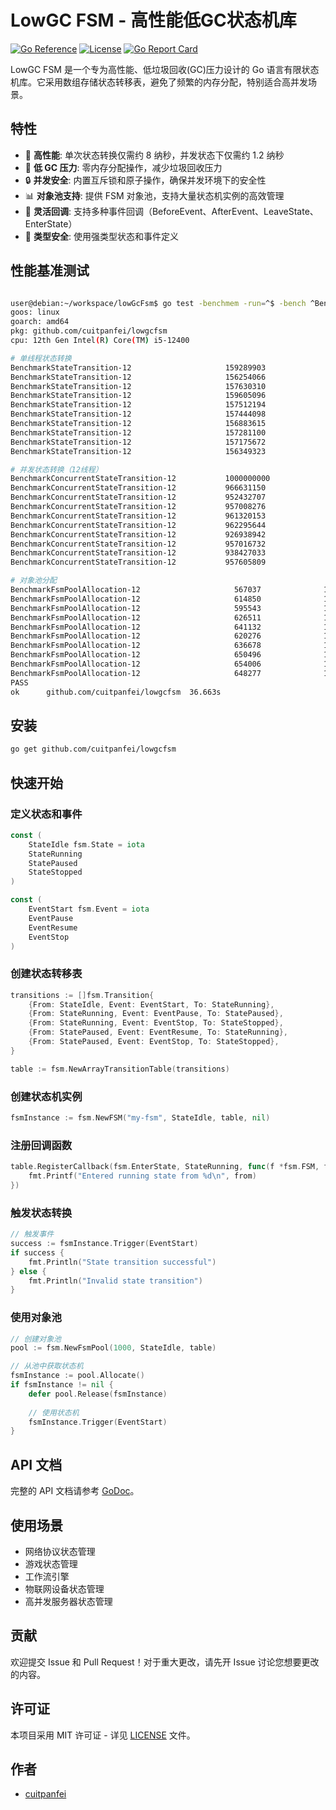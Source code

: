 # LowGC FSM - 高性能低GC状态机库

[![Go Reference](https://pkg.go.dev/badge/github.com/cuitpanfei/lowgcfsm.svg)](https://pkg.go.dev/github.com/cuitpanfei/lowgcfsm)
[![License](https://img.shields.io/badge/license-MIT-blue.svg)](LICENSE)
[![Go Report Card](https://goreportcard.com/badge/github.com/cuitpanfei/lowgcfsm)](https://goreportcard.com/report/github.com/cuitpanfei/lowgcfsm)

LowGC FSM 是一个专为高性能、低垃圾回收(GC)压力设计的 Go 语言有限状态机库。它采用数组存储状态转移表，避免了频繁的内存分配，特别适合高并发场景。

## 特性

- 🚀 **高性能**: 单次状态转换仅需约 8 纳秒，并发状态下仅需约 1.2 纳秒
- 🧹 **低 GC 压力**: 零内存分配操作，减少垃圾回收压力
- 🔒 **并发安全**: 内置互斥锁和原子操作，确保并发环境下的安全性
- 📊 **对象池支持**: 提供 FSM 对象池，支持大量状态机实例的高效管理
- 🔧 **灵活回调**: 支持多种事件回调（BeforeEvent、AfterEvent、LeaveState、EnterState）
- 📝 **类型安全**: 使用强类型状态和事件定义

## 性能基准测试

```bash

user@debian:~/workspace/lowGcFsm$ go test -benchmem -run=^$ -bench ^Benchmark github.com/cuitpanfei/lowgcfsm -count 10
goos: linux
goarch: amd64
pkg: github.com/cuitpanfei/lowgcfsm
cpu: 12th Gen Intel(R) Core(TM) i5-12400

# 单线程状态转换
BenchmarkStateTransition-12                     159289903                7.476 ns/op           0 B/op          0 allocs/op
BenchmarkStateTransition-12                     156254066                7.648 ns/op           0 B/op          0 allocs/op
BenchmarkStateTransition-12                     157630310                7.563 ns/op           0 B/op          0 allocs/op
BenchmarkStateTransition-12                     159605096                7.534 ns/op           0 B/op          0 allocs/op
BenchmarkStateTransition-12                     157512194                7.606 ns/op           0 B/op          0 allocs/op
BenchmarkStateTransition-12                     157444098                7.616 ns/op           0 B/op          0 allocs/op
BenchmarkStateTransition-12                     156883615                7.645 ns/op           0 B/op          0 allocs/op
BenchmarkStateTransition-12                     157281100                7.623 ns/op           0 B/op          0 allocs/op
BenchmarkStateTransition-12                     157175672                7.628 ns/op           0 B/op          0 allocs/op
BenchmarkStateTransition-12                     156349323                7.648 ns/op           0 B/op          0 allocs/op

# 并发状态转换（12线程）
BenchmarkConcurrentStateTransition-12           1000000000               1.235 ns/op           0 B/op          0 allocs/op
BenchmarkConcurrentStateTransition-12           966631150                1.228 ns/op           0 B/op          0 allocs/op
BenchmarkConcurrentStateTransition-12           952432707                1.228 ns/op           0 B/op          0 allocs/op
BenchmarkConcurrentStateTransition-12           957008276                1.230 ns/op           0 B/op          0 allocs/op
BenchmarkConcurrentStateTransition-12           961320153                1.231 ns/op           0 B/op          0 allocs/op
BenchmarkConcurrentStateTransition-12           962295644                1.262 ns/op           0 B/op          0 allocs/op
BenchmarkConcurrentStateTransition-12           926938942                1.231 ns/op           0 B/op          0 allocs/op
BenchmarkConcurrentStateTransition-12           957016732                1.231 ns/op           0 B/op          0 allocs/op
BenchmarkConcurrentStateTransition-12           938427033                1.236 ns/op           0 B/op          0 allocs/op
BenchmarkConcurrentStateTransition-12           957605809                1.242 ns/op           0 B/op          0 allocs/op

# 对象池分配
BenchmarkFsmPoolAllocation-12                     567037              1827 ns/op                 1.000 allocated               0 B/op          0 allocs/op
BenchmarkFsmPoolAllocation-12                     614850              1837 ns/op                 1.000 allocated               0 B/op          0 allocs/op
BenchmarkFsmPoolAllocation-12                     595543              1842 ns/op                 1.000 allocated               0 B/op          0 allocs/op
BenchmarkFsmPoolAllocation-12                     626511              1839 ns/op                 1.000 allocated               0 B/op          0 allocs/op
BenchmarkFsmPoolAllocation-12                     641132              1875 ns/op                 1.000 allocated               0 B/op          0 allocs/op
BenchmarkFsmPoolAllocation-12                     620276              1867 ns/op                 1.000 allocated               0 B/op          0 allocs/op
BenchmarkFsmPoolAllocation-12                     636678              1856 ns/op                 1.000 allocated               0 B/op          0 allocs/op
BenchmarkFsmPoolAllocation-12                     650496              1843 ns/op                 1.000 allocated               0 B/op          0 allocs/op
BenchmarkFsmPoolAllocation-12                     654006              1847 ns/op                 1.000 allocated               0 B/op          0 allocs/op
BenchmarkFsmPoolAllocation-12                     648277              1845 ns/op                 1.000 allocated               0 B/op          0 allocs/op
PASS
ok      github.com/cuitpanfei/lowgcfsm  36.663s
```

## 安装

```bash
go get github.com/cuitpanfei/lowgcfsm
```

## 快速开始

### 定义状态和事件

```go
const (
    StateIdle fsm.State = iota
    StateRunning
    StatePaused
    StateStopped
)

const (
    EventStart fsm.Event = iota
    EventPause
    EventResume
    EventStop
)
```

### 创建状态转移表

```go
transitions := []fsm.Transition{
    {From: StateIdle, Event: EventStart, To: StateRunning},
    {From: StateRunning, Event: EventPause, To: StatePaused},
    {From: StateRunning, Event: EventStop, To: StateStopped},
    {From: StatePaused, Event: EventResume, To: StateRunning},
    {From: StatePaused, Event: EventStop, To: StateStopped},
}

table := fsm.NewArrayTransitionTable(transitions)
```

### 创建状态机实例

```go
fsmInstance := fsm.NewFSM("my-fsm", StateIdle, table, nil)
```

### 注册回调函数

```go
table.RegisterCallback(fsm.EnterState, StateRunning, func(f *fsm.FSM, from, to fsm.State, event fsm.Event, args ...interface{}) {
    fmt.Printf("Entered running state from %d\n", from)
})
```

### 触发状态转换

```go
// 触发事件
success := fsmInstance.Trigger(EventStart)
if success {
    fmt.Println("State transition successful")
} else {
    fmt.Println("Invalid state transition")
}
```

### 使用对象池

```go
// 创建对象池
pool := fsm.NewFsmPool(1000, StateIdle, table)

// 从池中获取状态机
fsmInstance := pool.Allocate()
if fsmInstance != nil {
    defer pool.Release(fsmInstance)
    
    // 使用状态机
    fsmInstance.Trigger(EventStart)
}
```

## API 文档

完整的 API 文档请参考 [GoDoc](https://pkg.go.dev/github.com/cuitpanfei/lowgcfsm)。

## 使用场景

- 网络协议状态管理
- 游戏状态管理
- 工作流引擎
- 物联网设备状态管理
- 高并发服务器状态管理

## 贡献

欢迎提交 Issue 和 Pull Request！对于重大更改，请先开 Issue 讨论您想要更改的内容。

## 许可证

本项目采用 MIT 许可证 - 详见 [LICENSE](LICENSE) 文件。

## 作者

- [cuitpanfei](https://github.com/cuitpanfei)
